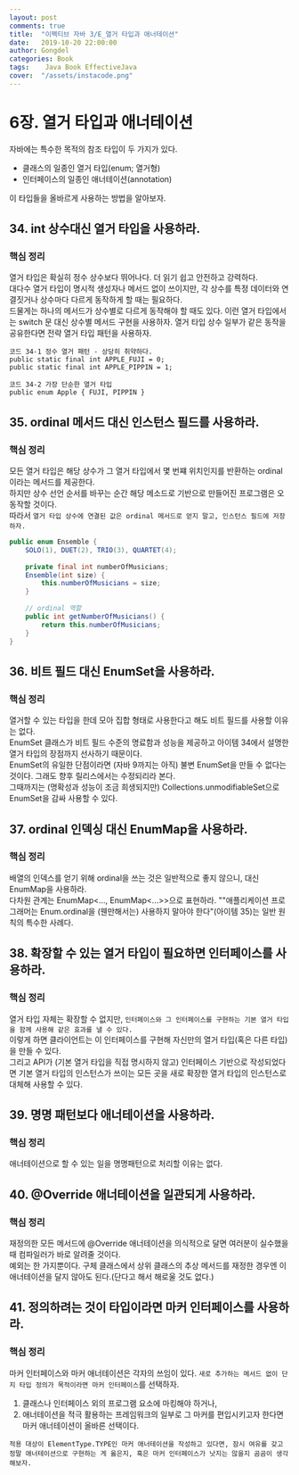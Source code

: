 ```yaml
---
layout: post
comments: true
title:  "이펙티브 자바 3/E_열거 타입과 애너테이션"
date:   2019-10-20 22:00:00
author: Gongdel
categories: Book
tags:	 Java Book EffectiveJava
cover:  "/assets/instacode.png"
---
```

# 6장. 열거 타입과 애너테이션
자바에는 특수한 목적의 참조 타입이 두 가지가 있다.
+ 클래스의 일종인 열거 타입(enum; 열거형)
+ 인터페이스의 일종인 애너테이션(annotation)

이 타입들을 올바르게 사용하는 방법을 알아보자.

## 34. int 상수대신 열거 타입을 사용하라.
### 핵심 정리
열거 타입은 확실히 정수 상수보다 뛰어나다. 더 읽기 쉽고 안전하고 강력하다.  
대다수 열거 타입이 명시적 생성자나 메서드 없이 쓰이지만, 각 상수를 특정 데이터와 연결짓거나 상수마다 다르게 동작하게 할 때는 필요하다.  
드물게는 하나의 메서드가 상수별로 다르게 동작해야 할 때도 있다. 이런 열거 타입에서는 switch 문 대신 상수별 메서드 구현을 사용하자. 열거 타입 상수 일부가 같은 동작을 공유한다면 전략 열거 타입 패턴을 사용하자.

~~~
코드 34-1 정수 열거 패턴 - 상당히 취약하다.
public static final int APPLE_FUJI = 0;
public static final int APPLE_PIPPIN = 1;
~~~
~~~
코드 34-2 가장 단순한 열거 타입
public enum Apple { FUJI, PIPPIN }
~~~
## 35. ordinal 메서드 대신 인스턴스 필드를 사용하라.
### 핵심 정리
모든 열거 타입은 해당 상수가 그 열거 타입에서 몇 번쨰 위치인지를 반환하는 ordinal이라는 메서드를 제공한다.  
하지만 상수 선언 순서를 바꾸는 순간 해당 메소드로 기반으로 만들어진 프로그램은 오동작할 것이다.  
따라서 `열거 타입 상수에 연결된 값은 ordinal 메서드로 얻지 말고, 인스턴스 필드에 저장하자.`  
~~~java
public enum Ensemble {
	SOLO(1), DUET(2), TRIO(3), QUARTET(4);
	
	private final int numberOfMusicians;
	Ensemble(int size) {
		this.numberOfMusicians = size;
	}
	
	// ordinal 역할
	public int getNumberOfMusicians() {
		return this.numberOfMusicians;
	}
}
~~~

## 36. 비트 필드 대신 EnumSet을 사용하라.
### 핵심 정리
열거할 수 있는 타입을 한데 모아 집합 형태로 사용한다고 해도 비트 필드를 사용할 이유는 없다.  
EnumSet 클래스가 비트 필드 수준의 명료함과 성능을 제공하고 아이템 34에서 설명한 열거 타입의 장점까지 선사하기 때문이다.  
EnumSet의 유일한 단점이라면 (자바 9까지는 아직) 불변 EnumSet을 만들 수 없다는 것이다. 그래도 향후 릴리스에서는 수정되리라 본다.  
그때까지는 (명확성과 성능이 조금 희생되지만) Collections.unmodifiableSet으로 EnumSet을 감싸 사용할 수 있다.

## 37. ordinal 인덱싱 대신 EnumMap을 사용하라.
### 핵심 정리
배열의 인덱스를 얻기 위해 ordinal을 쓰는 것은 일반적으로 좋지 않으니, 대신 EnumMap을 사용하라.  
다차원 관계는 EnumMap<..., EnumMap<...>>으로 표현하라. ""애플리케이션 프로그래머는 Enum.ordinal을 (웬만해서는) 사용하지 말아야 한다"(아이템 35)는 일반 원칙의 특수한 사례다.

## 38. 확장할 수 있는 열거 타입이 필요하면 인터페이스를 사용하라.
### 핵심 정리
열거 타입 자체는 확장할 수 없지만, `인터페이스와 그 인터페이스를 구현하는 기본 열거 타입을 함께 사용해 같은 효과를 낼 수 있다.`  
이렇게 하면 클라이언트는 이 인터페이스를 구현해 자신만의 열거 타입(혹은 다른 타입)을 만들 수 있다.  
그리고 API가 (기본 열거 타입을 직접 명시하지 않고) 인터페이스 기반으로 작성되었다면 기본 열거 타입의 인스턴스가 쓰이는 모든 곳을 새로 확장한 열거 타입의 인스턴스로 대체해 사용할 수 있다.  

## 39. 명명 패턴보다 애너테이션을 사용하라.
### 핵심 정리
애너테이션으로 할 수 있는 일을 명명패턴으로 처리할 이유는 없다.

## 40. @Override 애너테이션을 일관되게 사용하라.
### 핵심 정리
재정의한 모든 메서드에 @Override 애너테이션을 의식적으로 달면 여러분이 실수했을 때 컴파일러가 바로 알려줄 것이다.  
예외는 한 가지뿐이다. 구체 클래스에서 상위 클래스의 추상 메서드를 재정한 경우엔 이 애너테이션을 달지 않아도 된다.(단다고 해서 해로울 것도 없다.)

## 41. 정의하려는 것이 타입이라면 마커 인터페이스를 사용하라.
### 핵심 정리
마커 인터페이스와 마커 애너테이션은 각자의 쓰임이 있다. `새로 추가하는 메서드 없이 단지 타입 정의가 목적이라면 마커 인터페이스`를 선택하자.  
1. 클래스나 인터페이스 외의 프로그램 요소에 마킹해야 하거나,
2. 애너테이션을 적극 활용하는 프레임워크의 일부로 그 마커를 편입시키고자 한다면 마커 애너테이션이 올바른 선택이다.  

`적용 대상이 ElementType.TYPE인 마커 애너테이션을 작성하고 있다면, 잠시 여유를 갖고 정말 애너테이션으로 구현하는 게 옳은지, 혹은 마커 인터페이스가 낫지는 않을지 곰곰이 생각해보자.`
